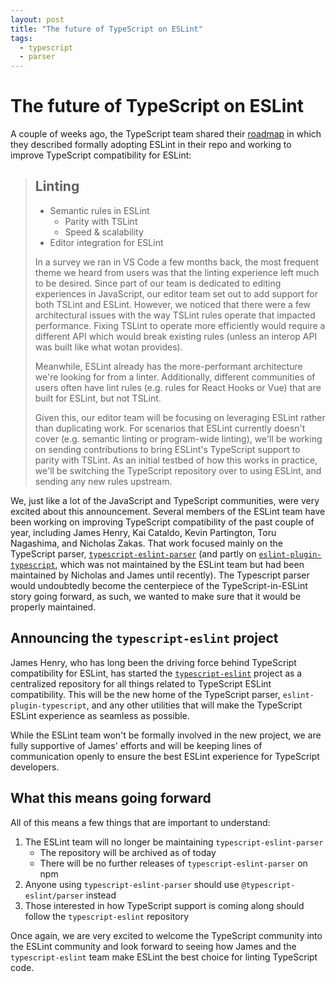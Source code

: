 ```yaml
---
layout: post
title: "The future of TypeScript on ESLint"
tags:
  - typescript
  - parser
---
```

# The future of TypeScript on ESLint

A couple of weeks ago, the TypeScript team shared their [roadmap](https://github.com/Microsoft/TypeScript/issues/29288) in which they described formally adopting ESLint in their repo and working to improve TypeScript compatibility for ESLint:

> ## Linting
>
> * Semantic rules in ESLint
>     * Parity with TSLint
>     * Speed & scalability
> * Editor integration for ESLint
>
>In a survey we ran in VS Code a few months back, the most frequent theme we heard from users was that the linting experience left much to be desired. Since part of our team is dedicated to editing experiences in JavaScript, our editor team set out to add support for both TSLint and ESLint. However, we noticed that there were a few architectural issues with the way TSLint rules operate that impacted performance. Fixing TSLint to operate more efficiently would require a different API which would break existing rules (unless an interop API was built like what wotan provides).
>
>Meanwhile, ESLint already has the more-performant architecture we're looking for from a linter. Additionally, different communities of users often have lint rules (e.g. rules for React Hooks or Vue) that are built for ESLint, but not TSLint.
>
>Given this, our editor team will be focusing on leveraging ESLint rather than duplicating work. For scenarios that ESLint currently doesn't cover (e.g. semantic linting or program-wide linting), we'll be working on sending contributions to bring ESLint's TypeScript support to parity with TSLint. As an initial testbed of how this works in practice, we'll be switching the TypeScript repository over to using ESLint, and sending any new rules upstream.

We, just like a lot of the JavaScript and TypeScript communities, were very excited about this announcement. Several members of the ESLint team have been working on improving TypeScript compatibility of the past couple of year, including James Henry, Kai Cataldo, Kevin Partington, Toru Nagashima, and Nicholas Zakas. That work focused mainly on the TypeScript parser, [`typescript-eslint-parser`](https://github.com/eslint/typescript-eslint-parser) (and partly on [`eslint-plugin-typescript`](https://github.com/bradzacher/eslint-plugin-typescript), which was not maintained by the ESLint team but had been maintained by Nicholas and James until recently). The Typescript parser would undoubtedly become the centerpiece of the TypeScript-in-ESLint story going forward, as such, we wanted to make sure that it would be properly maintained.

## Announcing the `typescript-eslint` project

James Henry, who has long been the driving force behind TypeScript compatibility for ESLint, has started the [`typescript-eslint`](https://github.com/typescript-eslint/typescript-eslint) project as a centralized repository for all things related to TypeScript ESLint compatibility. This will be the new home of the TypeScript parser, `eslint-plugin-typescript`, and any other utilities that will make the TypeScript ESLint experience as seamless as possible.

While the ESLint team won't be formally involved in the new project, we are fully supportive of James' efforts and will be keeping lines of communication openly to ensure the best ESLint experience for TypeScript developers.

## What this means going forward

All of this means a few things that are important to understand:

1. The ESLint team will no longer be maintaining `typescript-eslint-parser`
    * The repository will be archived as of today
    * There will be no further releases of `typescript-eslint-parser` on npm
2. Anyone using `typescript-eslint-parser` should use `@typescript-eslint/parser` instead
3. Those interested in how TypeScript support is coming along should follow the `typescript-eslint` repository

Once again, we are very excited to welcome the TypeScript community into the ESLint community and look forward to seeing how James and the `typescript-eslint` team make ESLint the best choice for linting TypeScript code.
